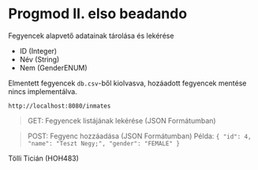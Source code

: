 # Progmod II. elso beadando

Fegyencek alapvető adatainak tárolása és lekérése
- ID (Integer)
- Név (String)
- Nem (GenderENUM)

Elmentett fegyencek `db.csv`-ből kiolvasva, hozáadott fegyencek mentése nincs implementálva.

`http://localhost:8080/inmates`

> GET: Fegyencek listájának lekérése (JSON Formátumban)

> POST: Fegyenc hozzáadása (JSON Formátumban) Példa:
`{
        "id": 4,
        "name": "Teszt Negy;",
        "gender": "FEMALE"
}`

Tölli Ticián (HOH483)
